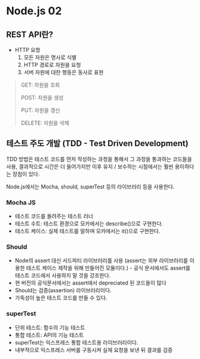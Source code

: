 # Node.js 02

## REST API란?

- HTTP 요청
  1. 모든 자원은 명사로 식별
  2. HTTP 경로로 자원을 요청
  3. 서버 자원에 대한 행동은 동사로 표현

> GET: 자원을 조회
>
> POST: 자원을 생성
>
> PUT: 자원을 갱신
>
> DELETE: 자원을 삭제

## 테스트 주도 개발 (TDD - Test Driven Development)

TDD 방법은 테스트 코드를 먼저 작성하는 과정을 통해서 그 과정을 통과하는 코드들을 사용, 결과적으로 시간은 더 들어가지만 이후 유지 / 보수하는 시점에서는 훨씬 용이하다는 장점이 있다.

Node.js에서는 Mocha, should, superTest 등의 라이브러리 등을 사용한다.

### Mocha JS

- 테스트 코드를 돌려주는 테스트 러너
- 테스트 수트: 테스트 환경으로 모카에서는 describe()으로 구현한다.
- 테스트 케이스: 실제 테스트를 말하며 모카에서는 it()으로 구현한다.

### Should

- Node의 assert 대신 서드파티 라이브러리를 사용 (assert는 외부 라이브러리를 이용한 테스트 케이스 제작을 위해 만들어진 모듈이다.) - 공식 문서에서도 assert를 테스트 코드에서 사용하지 말 것을 강조한다.
- 현 버전의 공식문서에서는 assert에서 depreciated 된 코드들이 많다
- Should는 검증(assertion) 라이브러리이다.
- 가독성이 높은 테스트 코드를 만들 수 있다.

### superTest

- 단위 테스트: 함수의 기능 테스트
- 통합 테스트: API의 기능 테스트
- superTest는 익스프레스 통합 테스트용 라이브러리이다.
- 내부적으로 익스프레스 서버를 구동시켜 실제 요청을 보낸 뒤 결과를 검증
